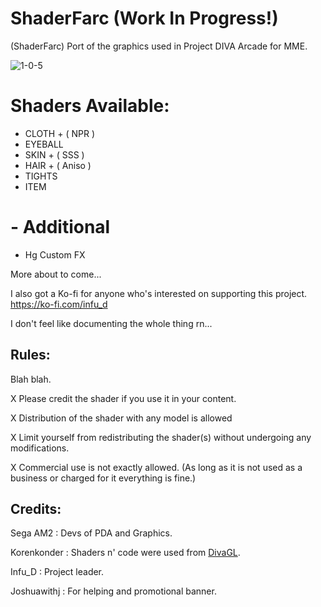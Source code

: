 # ShaderFarc (Work In Progress!)
(ShaderFarc) Port of the graphics used in Project DIVA Arcade for MME.

![1-0-5](https://cdn.discordapp.com/attachments/830105650403082331/1200535184647389315/Shader_Farc_Render_Release_1-0-5.png)

# Shaders Available:

 - CLOTH + ( NPR )
 - EYEBALL
 - SKIN + ( SSS )
 - HAIR + ( Aniso )
 - TIGHTS
 - ITEM

# - Additional
 - Hg Custom FX
   
More about to come...

I also got a Ko-fi for anyone who's interested on supporting this project.
https://ko-fi.com/infu_d

I don't feel like documenting the whole thing rn...

## Rules:
Blah blah.

X Please credit the shader if you use it in your content.

X Distribution of the shader with any model is allowed

X Limit yourself from redistributing the shader(s) without undergoing any modifications.

X Commercial use is not exactly allowed. (As long as it is not used as a business or charged for it everything is fine.)

## Credits:
Sega AM2    : Devs of PDA and Graphics.

Korenkonder : Shaders n' code were used from [DivaGL](https://github.com/korenkonder/DivaGL/tree/master).

Infu_D      : Project leader.

Joshuawithj : For helping and promotional banner.

